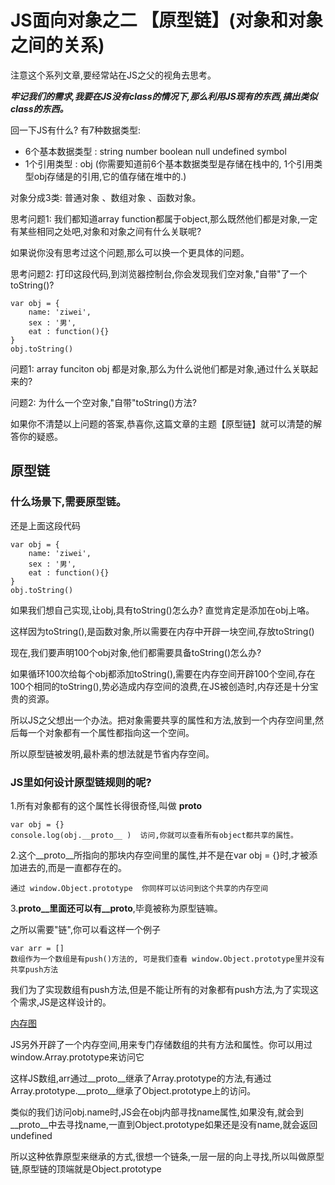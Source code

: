 # JS面向对象之二 【原型链】(对象和对象之间的关系)

注意这个系列文章,要经常站在JS之父的视角去思考。

***牢记我们的需求,我要在JS没有class的情况下,那么利用JS现有的东西,搞出类似class的东西。***

回一下JS有什么? 有7种数据类型:

- 6个基本数据类型 : string number boolean null undefined symbol
-  1个引用类型 :  obj (你需要知道前6个基本数据类型是存储在栈中的, 1个引用类型obj存储是的引用,它的值存储在堆中的.) 

对象分成3类: 普通对象 、数组对象 、函数对象。

思考问题1: 我们都知道array function都属于object,那么既然他们都是对象,一定有某些相同之处吧,对象和对象之间有什么关联呢?
  
如果说你没有思考过这个问题,那么可以换一个更具体的问题。

思考问题2: 打印这段代码,到浏览器控制台,你会发现我们空对象,"自带"了一个toString()? 

```
var obj = {
    name: 'ziwei',
    sex : '男',
    eat : function(){}
}
obj.toString()

```

问题1: array funciton obj 都是对象,那么为什么说他们都是对象,通过什么关联起来的?

问题2: 为什么一个空对象,"自带"toString()方法?
  
如果你不清楚以上问题的答案,恭喜你,这篇文章的主题【原型链】就可以清楚的解答你的疑惑。

## 原型链

### 什么场景下,需要原型链。

还是上面这段代码
```
var obj = {
    name: 'ziwei',
    sex : '男',
    eat : function(){}
}
obj.toString()

```
如果我们想自己实现,让obj,具有toString()怎么办? 直觉肯定是添加在obj上咯。

这样因为toString(),是函数对象,所以需要在内存中开辟一块空间,存放toString()

现在,我们要声明100个obj对象,他们都需要具备toString()怎么办?

如果循环100次给每个obj都添加toString(),需要在内存空间开辟100个空间,存在100个相同的toString(),势必造成内存空间的浪费,在JS被创造时,内存还是十分宝贵的资源。


所以JS之父想出一个办法。把对象需要共享的属性和方法,放到一个内存空间里,然后每一个对象都有一个属性都指向这一个空间。

所以原型链被发明,最朴素的想法就是节省内存空间。


### JS里如何设计原型链规则的呢?


1.所有对象都有的这个属性长得很奇怪,叫做 __proto__

```
var obj = {}
console.log(obj.__proto__ )  访问,你就可以查看所有object都共享的属性。
```

2.这个__proto__所指向的那块内存空间里的属性,并不是在var obj = {}时,才被添加进去的,而是一直都存在的。

```
通过 window.Object.prototype  你同样可以访问到这个共享的内存空间

```


3.__proto__里面还可以有__proto__,毕竟被称为原型链嘛。

之所以需要"链",你可以看这样一个例子

```
var arr = []
数组作为一个数组是有push()方法的, 可是我们查看 window.Object.prototype里并没有共享push方法

```
我们为了实现数组有push方法,但是不能让所有的对象都有push方法,为了实现这个需求,JS是这样设计的。

[内存图]('./内存图.png')

JS另外开辟了一个内存空间,用来专门存储数组的共有方法和属性。你可以用过window.Array.prototype来访问它

这样JS数组,arr通过__proto__继承了Array.prototype的方法,有通过Array.prototype.__proto__继承了Object.prototype上的访问。

类似的我们访问obj.name时,JS会在obj内部寻找name属性,如果没有,就会到__proto__中去寻找name,一直到Object.prototype如果还是没有name,就会返回undefined

所以这种依靠原型来继承的方式,很想一个链条,一层一层的向上寻找,所以叫做原型链,原型链的顶端就是Object.prototype






  

